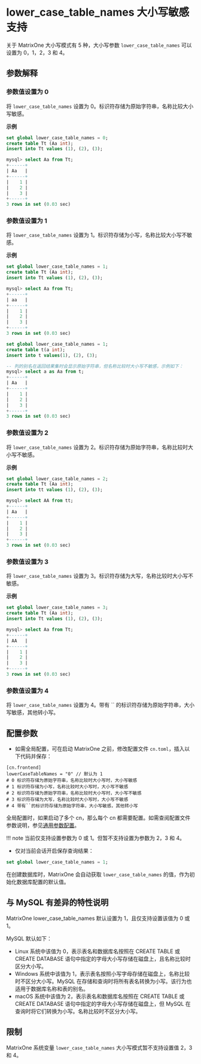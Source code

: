 # lower_case_table_names 大小写敏感支持

关于 MatrixOne 大小写模式有 5 种，大小写参数 `lower_case_table_names` 可以设置为 0，1，2，3 和 4。

## 参数解释

### 参数值设置为 0

将 `lower_case_table_names` 设置为 0。标识符存储为原始字符串，名称比较大小写敏感。

**示例**

```sql
set global lower_case_table_names = 0;
create table Tt (Aa int);
insert into Tt values (1), (2), (3);

mysql> select Aa from Tt;
+------+
| Aa   |
+------+
|    1 |
|    2 |
|    3 |
+------+
3 rows in set (0.03 sec)
```

### 参数值设置为 1

将 `lower_case_table_names` 设置为 1。标识符存储为小写，名称比较大小写不敏感。

**示例**

```sql
set global lower_case_table_names = 1;
create table Tt (Aa int);
insert into Tt values (1), (2), (3);

mysql> select Aa from Tt;
+------+
| aa   |
+------+
|    1 |
|    2 |
|    3 |
+------+
3 rows in set (0.03 sec)
```

```sql
set global lower_case_table_names = 1;
create table t(a int);
insert into t values(1), (2), (3);

-- 列的别名在返回结果集时会显示原始字符串，但名称比较时大小写不敏感，示例如下：
mysql> select a as Aa from t;
+------+
| Aa   |
+------+
|    1 |
|    2 |
|    3 |
+------+
3 rows in set (0.03 sec)
```

### 参数值设置为 2

将 `lower_case_table_names` 设置为 2。标识符存储为原始字符串，名称比较时大小写不敏感。

**示例**

```sql
set global lower_case_table_names = 2;
create table Tt (Aa int);
insert into tt values (1), (2), (3);

mysql> select AA from tt;
+------+
| Aa   |
+------+
|    1 |
|    2 |
|    3 |
+------+
3 rows in set (0.03 sec)
```

### 参数值设置为 3

将 `lower_case_table_names` 设置为 3。标识符存储为大写，名称比较时大小写不敏感。

**示例**

```sql
set global lower_case_table_names = 3;
create table Tt (Aa int);
insert into Tt values (1), (2), (3);

mysql> select Aa from Tt;
+------+
| AA   |
+------+
|    1 |
|    2 |
|    3 |
+------+
3 rows in set (0.03 sec)
```

### 参数值设置为 4

将 `lower_case_table_names` 设置为 4。带有 `` 的标识符存储为原始字符串，大小写敏感，其他转小写。

## 配置参数

- 如需全局配置，可在启动 MatrixOne 之前，修改配置文件 `cn.toml`，插入以下代码并保存：

```
[cn.frontend]
lowerCaseTableNames = "0" // 默认为 1
# 0 标识符存储为原始字符串，名称比较时大小写时，大小写敏感
# 1 标识符存储为小写，名称比较时大小写时，大小写不敏感
# 2 标识符存储为原始字符串，名称比较时大小写时，大小写不敏感
# 3 标识符存储为大写，名称比较时大小写时，大小写不敏感
# 4 带有``的标识符存储为原始字符串，大小写敏感，其他转小写
```

全局配置时，如果启动了多个 cn，那么每个 cn 都需要配置。如需查阅配置文件参数说明，参见[通用参数配置](../../System-Parameters/configuration-settings.md)。

!!! note
    当前仅支持设置参数为 0 或 1。但暂不支持设置为参数为 2，3 和 4。

- 仅对当前会话开启保存查询结果：

```sql
set global lower_case_table_names = 1;
```

在创建数据库时，MatrixOne 会自动获取 `lower_case_table_names` 的值，作为初始化数据库配置的默认值。

## 与 MySQL 有差异的特性说明

MatrixOne lower_case_table_names 默认设置为 1，且仅支持设置该值为 0 或 1。

MySQL 默认如下：

- Linux 系统中该值为 0，表示表名和数据库名按照在 CREATE TABLE 或 CREATE DATABASE 语句中指定的字母大小写存储在磁盘上，且名称比较时区分大小写。
- Windows 系统中该值为 1，表示表名按照小写字母存储在磁盘上，名称比较时不区分大小写。MySQL 在存储和查询时将所有表名转换为小写。该行为也适用于数据库名称和表的别名。
- macOS 系统中该值为 2，表示表名和数据库名按照在 CREATE TABLE 或 CREATE DATABASE 语句中指定的字母大小写存储在磁盘上，但 MySQL 在查询时将它们转换为小写。名称比较时不区分大小写。

## **限制**

MatrixOne 系统变量 `lower_case_table_names` 大小写模式暂不支持设置值 2，3 和 4。
